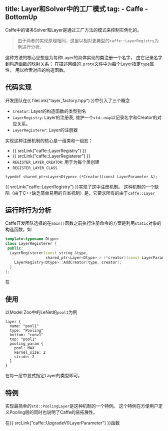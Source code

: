 title: Layer和Solver中的工厂模式
tag: 
    - Caffe
    - BottomUp
--------------------------------

Caffe中的诸多Solver和Layer是通过工厂方法的模式来控制实例化的。

<!-- more -->

> 由于两者的实现原理相同，这里以相对更典型的`caffe::LayerRegistry`为例进行分析。

这种方法的核心思想是为每种Layer的具体实现的类注册一个名字，
由它记录名字到构造函数的映射关系；
在描述网络的`.proto`文件中为每个Layer指定`type`属性，
用以检索对应的构造函数。
<!-- 或者赋予独有的属性值（如是一个全局的`std::map<std::string, Constructor>`对象， -->

## 代码实现

开发团队在{{ fileLink("layer_factory.hpp") }}中引入了三个概念

+ `Creator`: Layer的构造函数的类型别名
+ `LayerRegistry`: Layer的注册表, 维护一个`std::map`以记录名字和Creator的对应关系。
+ `LayerRegisterer`: Layer的注册器

实现这种注册机制的核心是一组类和一组宏：
+ {{ srcLink("caffe::LayerRegistry") }}
+ {{ srcLink("caffe::LayerRegisterer") }}
+ `REGISTER_LAYER_CREATOR`: 用于为每个类创建
+ `REGISTER_LAYER_CLASS`

```
typedef shared_ptr<Layer<Dtype>> (*Creator)(const LayerParameter &);
```

{{ srcLink("caffe::LayerRegistry") }}实现了这中注册机制。
这种机制的一个缺陷（由于C++缺乏简单易用的自省机制）是，它要求所有的由于`caffe::Layer`

## 运行时行为分析

Caffe开发团队选择的在`main()`函数之前执行注册命令的方案是利用`static`对象的构造函数，如

```C++
template<typename Dtype>
class LayerRegisterer {
 public:
  LayerRegisterer(const string &type,
                  shared_ptr<Layer<Dtype> > (*creator)(const LayerParameter &)) {
    LayerRegistry<Dtype>::AddCreator(type, creator);
  }
};
```

在

## 使用

以Model Zoo中的LeNet的`pool1`为例

```
layer {
  name: "pool1"
  type: "Pooling"
  bottom: "conv1"
  top: "pool1"
  pooling_param {
    pool: MAX
    kernel_size: 2
    stride: 2
  }
}
```

在每一层中显式指定Layer的类型即可。

## 特例

实现最简单的`std::PoolingLayer`是这种机制的一个特例。
这个特例在方便用户定义Pooling层的同时也说明了Caffe的易拓展性。

在{{ srcLink("caffe::UpgradeV0LayerParameter") }}函数
